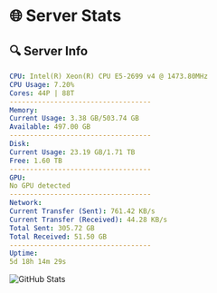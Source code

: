 # 🌐 Server Stats
## 🔍 Server Info
```yaml
CPU: Intel(R) Xeon(R) CPU E5-2699 v4 @ 1473.80MHz
CPU Usage: 7.20%
Cores: 44P | 88T
-----------------------------------
Memory:
Current Usage: 3.38 GB/503.74 GB
Available: 497.00 GB
-----------------------------------
Disk:
Current Usage: 23.19 GB/1.71 TB
Free: 1.60 TB
-----------------------------------
GPU:
No GPU detected
-----------------------------------
Network:
Current Transfer (Sent): 761.42 KB/s
Current Transfer (Received): 44.28 KB/s
Total Sent: 305.72 GB
Total Received: 51.50 GB
-----------------------------------
Uptime:
5d 18h 14m 29s
```
![GitHub Stats](https://img.shields.io/badge/Updated-2025-04-25_11:23:17-blue)